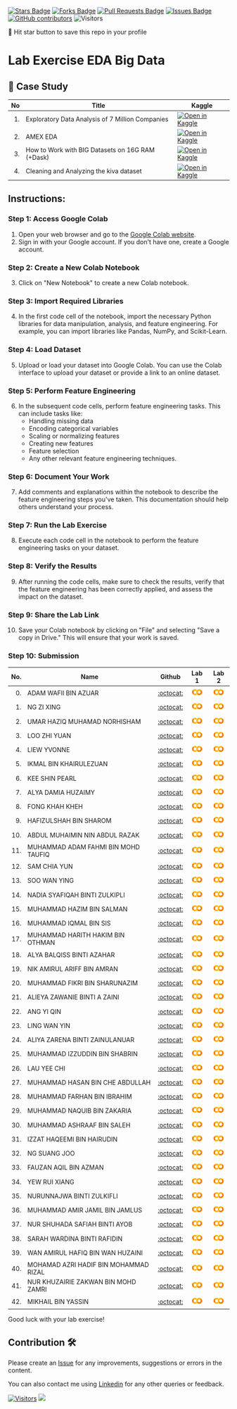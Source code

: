 
<a href="https://github.com/drshahizan/Python_EDA/stargazers"><img src="https://img.shields.io/github/stars/drshahizan/Python_EDA" alt="Stars Badge"/></a>
<a href="https://github.com/drshahizan/Python_EDA/network/members"><img src="https://img.shields.io/github/forks/drshahizan/Python_EDA" alt="Forks Badge"/></a>
<a href="https://github.com/drshahizan/Python_EDA/pulls"><img src="https://img.shields.io/github/issues-pr/drshahizan/Python_EDA" alt="Pull Requests Badge"/></a>
<a href="https://github.com/drshahizan/Python_EDA/issues"><img src="https://img.shields.io/github/issues/drshahizan/Python_EDA" alt="Issues Badge"/></a>
<a href="https://github.com/drshahizan/Python_EDA/graphs/contributors"><img alt="GitHub contributors" src="https://img.shields.io/github/contributors/drshahizan/Python_EDA?color=2b9348"></a>
![Visitors](https://api.visitorbadge.io/api/visitors?path=https%3A%2F%2Fgithub.com%2Fdrshahizan%2FPython_EDA&labelColor=%23d9e3f0&countColor=%23697689&style=flat)

🌟 Hit star button to save this repo in your profile

# Lab Exercise EDA Big Data

## 📖 Case Study
| No | Title   |  Kaggle |
| -----: | -----  | ------ | 
| 1. | Exploratory Data Analysis of 7 Million Companies |  [![Open in Kaggle](https://img.shields.io/static/v1?label=&message=Kaggle&labelColor=grey&color=blue&logo=kaggle)](https://www.kaggle.com/code/zelalemgetahun/eda-of-7-million-company-dataset) |
| 2. | AMEX EDA |  [![Open in Kaggle](https://img.shields.io/static/v1?label=&message=Kaggle&labelColor=grey&color=blue&logo=kaggle)](https://www.kaggle.com/code/ambrosm/amex-eda-which-makes-sense/notebook) |
| 3. | How to Work with BIG Datasets on 16G RAM (+Dask) |  [![Open in Kaggle](https://img.shields.io/static/v1?label=&message=Kaggle&labelColor=grey&color=blue&logo=kaggle)](https://www.kaggle.com/code/yuliagm/how-to-work-with-big-datasets-on-16g-ram-dask) |
| 4. | Cleaning and Analyzing the kiva dataset |  [![Open in Kaggle](https://img.shields.io/static/v1?label=&message=Kaggle&labelColor=grey&color=blue&logo=kaggle)](https://www.kaggle.com/code/omaymaali/cleaning-data-eda/notebook) |

## Instructions:

### Step 1: Access Google Colab

1. Open your web browser and go to the [Google Colab website](https://colab.research.google.com/).
2. Sign in with your Google account. If you don't have one, create a Google account.

### Step 2: Create a New Colab Notebook

3. Click on "New Notebook" to create a new Colab notebook.

### Step 3: Import Required Libraries

4. In the first code cell of the notebook, import the necessary Python libraries for data manipulation, analysis, and feature engineering. For example, you can import libraries like Pandas, NumPy, and Scikit-Learn.

### Step 4: Load Dataset

5. Upload or load your dataset into Google Colab. You can use the Colab interface to upload your dataset or provide a link to an online dataset.

### Step 5: Perform Feature Engineering

6. In the subsequent code cells, perform feature engineering tasks. This can include tasks like:
   - Handling missing data
   - Encoding categorical variables
   - Scaling or normalizing features
   - Creating new features
   - Feature selection
   - Any other relevant feature engineering techniques.

### Step 6: Document Your Work

7. Add comments and explanations within the notebook to describe the feature engineering steps you've taken. This documentation should help others understand your process.

### Step 7: Run the Lab Exercise

8. Execute each code cell in the notebook to perform the feature engineering tasks on your dataset.

### Step 8: Verify the Results

9. After running the code cells, make sure to check the results, verify that the feature engineering has been correctly applied, and assess the impact on the dataset.

### Step 9: Share the Lab Link

10. Save your Colab notebook by clicking on "File" and selecting "Save a copy in Drive." This will ensure that your work is saved.

### Step 10: Submission

| No.  | Name | Github |Lab 1 | Lab 2 |
| ---: | ----------------------------------------- | :----------------------: | :----------------------: | :----------------------: | 
| 0.   | ADAM WAFII BIN AZUAR                      |  [:octocat:](https://github.com/Jokeryde) |<a href=""><img src="../../../images/colab.png" width="24px" height="24px"></a> | <a href=""><img src="../../../images/colab.png" width="24px" height="24px"></a> | 
| 1.   | NG ZI XING                     |  [:octocat:](https://github.com/ngzxing) |<a href="https://colab.research.google.com/drive/1wInIiCjdxaXaoWditsflQqAIMAvVY9bn"><img src="../../../images/colab.png" width="24px" height="24px"></a> | <a href="https://colab.research.google.com/drive/1y8v4zRyQuCs1auBuYPUW4ZewayXFORL3"><img src="../../../images/colab.png" width="24px" height="24px"></a> | 
| 2.   | UMAR HAZIQ MUHAMAD NORHISHAM                    |  [:octocat:](https://github.com/umarhaziq) |<a href="https://colab.research.google.com/drive/1Se4f3VBTk_bkeb2r63lQjG7LNuYvEEHV?usp=sharing"><img src="../../../images/colab.png" width="24px" height="24px"></a> | <a href="https://colab.research.google.com/drive/1FSFc3BRe0DLeektI8E9TJmp1Ctz6nJmd?usp=sharing"><img src="../../../images/colab.png" width="24px" height="24px"></a> | 
| 3.   | LOO ZHI YUAN                      |  [:octocat:](https://github.com/lzy0007) |<a href="https://colab.research.google.com/drive/1ghnIx5FKQSGmsA7Rr6BwbWmN9KoGC2mD?usp=sharing"><img src="../../../images/colab.png" width="24px" height="24px"></a> | <a href="https://colab.research.google.com/drive/1EvPi6QdSiZ31r-vL_jCpSmtmewqDdMlL?usp=sharing"><img src="../../../images/colab.png" width="24px" height="24px"></a> | 
| 4.   | LIEW YVONNE                      |  [:octocat:](https://github.com/Yvonneee24) | <a href="https://colab.research.google.com/drive/1pO6TLfooIybrv0_kYcL-6TDRDmLoreWv?usp=sharing"><img src="../../../images/colab.png" width="24px" height="24px"></a> | <a href="https://colab.research.google.com/drive/1dk_OW1WCFhoCoPU-egaQ9ePkz1LDnLgT?usp=sharing"><img src="../../../images/colab.png" width="24px" height="24px"></a> | 
| 5.   | IKMAL BIN KHAIRULEZUAN                     |  [:octocat:]([https://github.com/Ikkha02]) |<a href="https://colab.research.google.com/drive/1xNTPl3IO-DZDoU0WE9EJ2_LFmomtMniK?usp=sharing"><img src="../../../images/colab.png" width="24px" height="24px"></a> | <a href="https://colab.research.google.com/drive/1R5wMqZexUvQ7KkLImbsslN54deEakT8H?usp=sharing"><img src="../../../images/colab.png" width="24px" height="24px"></a> | 
| 6.   | KEE SHIN PEARL                  |  [:octocat:](https://github.com/shinpearll) |<a href="https://colab.research.google.com/drive/1kdCf8WJ-HkPEpMm2lqpOy77DvtUcFeUC?usp=sharing"><img src="../../../images/colab.png" width="24px" height="24px"></a> | <a href="https://colab.research.google.com/drive/1sMc2Ick3xNJ-yUBTE6kdD5FviU8e2X3I?usp=sharing"><img src="../../../images/colab.png" width="24px" height="24px"></a> | 
| 7.   | ALYA DAMIA HUZAIMY                      |  [:octocat:](https://github.com/alydmia) | <a href="https://colab.research.google.com/drive/1sMc2Ick3xNJ-yUBTE6kdD5FviU8e2X3I?usp=sharing"><img src="../../../images/colab.png" width="24px" height="24px"></a> | <a href="https://colab.research.google.com/drive/1MvMWuQDs5WgaqsPShLiB1ORnUI11_umE?usp=sharing"><img src="../../../images/colab.png" width="24px" height="24px"></a> | 
| 8.   | FONG KHAH KHEH                      |  [:octocat:](https://github.com/khahkhehhh) | <a href="https://colab.research.google.com/drive/1p8pAO5HN6QX08fLeGteoiIYQ3NnJuGKy?usp=sharing"><img src="../../../images/colab.png" width="24px" height="24px"></a> | <a href="https://colab.research.google.com/drive/1cBIwM3uly4XQ4b9LhspQG0DNBlhoCfzg?usp=sharing"><img src="../../../images/colab.png" width="24px" height="24px"></a> | 
| 9.   | HAFIZULSHAH BIN SHAROM                      |  [:octocat:](https://github.com/Hafizulshah) | <a href="https://colab.research.google.com/drive/1Pku73yQrXK_KDc6VDdGKJmHJXg0jT4jf?usp=sharing"><img src="../../../images/colab.png" width="24px" height="24px"></a> | <a href=""><img src="../../../images/colab.png" width="24px" height="24px"></a> | 
| 10.   | ABDUL MUHAIMIN NIN ABDUL RAZAK                      |  [:octocat:](https://github.com/Muhaimin005) | <a href="https://colab.research.google.com/drive/1tjlymYNVUnwRJJmQwRsMZx_SFbKP6Ld2?usp=sharing"><img src="../../../images/colab.png" width="24px" height="24px"></a> | <a href="https://colab.research.google.com/drive/1Xl4QVHlXPpHCjgDCkChyrKr-PpKftWop?usp=sharing"><img src="../../../images/colab.png" width="24px" height="24px"></a> |
| 11.   | MUHAMMAD ADAM FAHMI BIN MOHD TAUFIQ                      |  [:octocat:](https://github.com/adamochie) | <a href="https://colab.research.google.com/drive/18b9nWVyXG2jUDY8Aeq2dcusysw68UCnV?usp=sharing"><img src="../../../images/colab.png" width="24px" height="24px"></a> | <a href="https://colab.research.google.com/drive/1BL_bXTLp0CzUBTaBsBHREuYSeMzMlGNR?usp=sharing"><img src="../../../images/colab.png" width="24px" height="24px"></a> | 
| 12.   | SAM CHIA YUN                   |  [:octocat:](https://github.com/ChiayunSam) | <a href="https://colab.research.google.com/drive/1xZBadnxOPGtVkkApo-Ube2q5XMR_uXo8"><img src="../../../images/colab.png" width="24px" height="24px"></a> | <a href="https://colab.research.google.com/drive/12cyaOaG0DNsKqRURz_jvUOHk9WFc3x-P"><img src="../../../images/colab.png" width="24px" height="24px"></a> | 
| 13.   | SOO WAN YING               |  [:octocat:](https://github.com/soowanying) | <a href="https://colab.research.google.com/drive/1gIwKxK5FJ3RZdLy3PcEwwa1CQ3lCyqKM#scrollTo=3a42145e"><img src="../../../images/colab.png" width="24px" height="24px"></a> | <a href="https://colab.research.google.com/drive/1xG44ODcwD3ynI6r1TbwRQpeeX3MC3PTo#scrollTo=cKXbOXalwquf"><img src="../../../images/colab.png" width="24px" height="24px"></a> | 
| 14.   | NADIA SYAFIQAH BINTI ZULKIPLI               |  [:octocat:](https://github.com/nadiamel) | <a href="https://colab.research.google.com/drive/11rOCNHTmYO3XGUIC4Oz8U-1ZfCFWra6o?usp=sharing"><img src="../../../images/colab.png" width="24px" height="24px"></a> | <a href="https://colab.research.google.com/drive/1NFoZ5IXv_WNP_fV2xZFzJnQY0-RK0gHp?usp=sharing"><img src="../../../images/colab.png" width="24px" height="24px"></a> | 
| 15.   | MUHAMMAD HAZIM BIN SALMAN               |  [:octocat:](https://github.com/hazimSalman) | <a href="https://colab.research.google.com/drive/1qO_7ZKFtMSrk3Czq7_IUwnclN5fNpcHS?usp=sharing"><img src="../../../images/colab.png" width="24px" height="24px"></a> | <a href="https://colab.research.google.com/drive/1CgUN-2hQd5Tk3jfOLgRYOowxe-1_l2eB?usp=sharing"><img src="../../../images/colab.png" width="24px" height="24px"></a> | 
| 16.   | MUHAMMAD IQMAL BIN SIS              |  [:octocat:](https://github.com/Miqmal) | <a href="https://colab.research.google.com/drive/1gjzUlAixeuC_VU5lcFwmVJgwFPEhiOBD?usp=sharing"><img src="../../../images/colab.png" width="24px" height="24px"></a> | <a href="https://colab.research.google.com/drive/1BEsX02YwHNKsq40em1FFFL8N9WBoiWoo?usp=sharing"><img src="../../../images/colab.png" width="24px" height="24px"></a> | 
| 17.   | MUHAMMAD HARITH HAKIM BIN OTHMAN             |  [:octocat:](https://github.com/harithothman) | <a href="https://colab.research.google.com/drive/18qzktx4WW63ONfSJmzrE3VeB5zsHj2OB#scrollTo=d2c8af1e"><img src="../../../images/colab.png" width="24px" height="24px"></a> | <a href="https://colab.research.google.com/drive/1OFNS-eMw3LiNpaZI-A1UT7b-wgRGC-bf"><img src="../../../images/colab.png" width="24px" height="24px"></a> |
| 18.   | ALYA BALQISS BINTI AZAHAR             |  [:octocat:](https://github.com/aly4blqss) | <a href="https://colab.research.google.com/drive/1DDEZ9xlXKR9F6VP2Q-hc2z8hhQbgtGwD?usp=sharing"><img src="../../../images/colab.png" width="24px" height="24px"></a> | <a href="https://colab.research.google.com/drive/1Gske3Al3CRek4B1DNFmZJEPAqWNFw_C4?usp=sharing"><img src="../../../images/colab.png" width="24px" height="24px"></a> |
| 19.   | NIK AMIRUL ARIFF BIN AMRAN        |  [:octocat:](https://github.com/NikAmirulAriff) | <a href="https://colab.research.google.com/drive/1IuLeoSKhtNhd4stXNn-0UoHIfVyOq3b5?usp=sharing"><img src="../../../images/colab.png" width="24px" height="24px"></a> | <a href="https://colab.research.google.com/drive/1ZTegW5MZOjVpxTD3WlnLuuFJuDBPipRf?usp=sharing"><img src="../../../images/colab.png" width="24px" height="24px"></a> |
| 20.   | MUHAMMAD FIKRI BIN SHARUNAZIM        |  [:octocat:](https://github.com/fkrshrnzm) | <a href="https://colab.research.google.com/drive/16Lmrc0OM40n9LEOwP2VAh5paWE-E9bgR?usp=sharing"><img src="../../../images/colab.png" width="24px" height="24px"></a> | <a href="https://colab.research.google.com/drive/19gudiMcSDXZKWAsR8Kw_F8akJWXjIRL5?usp=sharing"><img src="../../../images/colab.png" width="24px" height="24px"></a> |
| 21.   | ALIEYA ZAWANIE BINTI A ZAINI       |  [:octocat:](https://github.com/AlieyaZawanie) | <a href="https://colab.research.google.com/drive/1iOSa0plhpzApApItnDa_GRtQNH6kMqP6?usp=sharing"><img src="../../../images/colab.png" width="24px" height="24px"></a> | <a href="https://colab.research.google.com/drive/1AQjThDKPfGS_eE1mx6SeSyBY8-XCVkdO?usp=sharing"><img src="../../../images/colab.png" width="24px" height="24px"></a> |
| 22.   | ANG YI QIN       |  [:octocat:](https://github.com/yiqin0209) | <a href="https://colab.research.google.com/drive/1bpGCXD5DyCM0_fS6vQ8OeMRTQR6MeRKO?usp=sharing"><img src="../../../images/colab.png" width="24px" height="24px"></a> | <a href="https://colab.research.google.com/drive/1wWT9ozGl2yFL7fFKDiVgR_gudN6YoC_V?usp=sharing"><img src="../../../images/colab.png" width="24px" height="24px"></a> |
| 23.   | LING WAN YIN      |  [:octocat:](https://github.com/WanYin0704) | <a href="https://colab.research.google.com/drive/1zMHzRxk_PQ2GUmDMX8dpHDBrDZml3-zc?usp=sharing"><img src="../../../images/colab.png" width="24px" height="24px"></a> | <a href="https://colab.research.google.com/drive/1untlPuvdFtxLAGIjRFETwXSl9JvDvRa8?usp=sharing"><img src="../../../images/colab.png" width="24px" height="24px"></a> |
| 24.   | ALIYA ZARENA BINTI ZAINULANUAR                     |  [:octocat:](https://github.com/alydmia) | <a href="https://colab.research.google.com/drive/1M1ly8fjml7zbBKd0dDELqjpXJSmVPWVg?usp=sharing"><img src="../../../images/colab.png" width="24px" height="24px"></a> | <a href=""><img src="../../../images/colab.png" width="24px" height="24px"></a> | 
| 25.   | MUHAMMAD IZZUDDIN BIN SHABRIN      |  [:octocat:](https://github.com/al1yaz) | <a href="https://colab.research.google.com/drive/11XjcZoUI6XU3Bof0Oh69VwlJ9Ki689La?authuser=1#scrollTo=TnpjCo2rfGLT"><img src="../../../images/colab.png" width="24px" height="24px"></a> | <a href="https://colab.research.google.com/drive/18qB5u1XdR5O56SvM1F5p14vmX8wF7Pur?authuser=1"><img src="../../../images/colab.png" width="24px" height="24px"></a> |
| 26.   | LAU YEE CHI      |  [:octocat:](https://github.com/faustinalyc) | <a href="https://colab.research.google.com/drive/13Wvxijx-MKN0oP71aDupaLTslx_HiBEp?usp=sharing"><img src="../../../images/colab.png" width="24px" height="24px"></a> | <a href="https://colab.research.google.com/drive/17EDngbpEJ4cH_LUqEYSmCFEEazle_jqj?usp=sharing"><img src="../../../images/colab.png" width="24px" height="24px"></a> |
| 27.   | MUHAMMAD HASAN BIN CHE ABDULLAH      |  [:octocat:](https://github.com/Hasan-Che) | <a href="https://colab.research.google.com/drive/1KfGusNjHqLQx8RPmCJRFZuQ6rTGEhbIF?usp=sharing"><img src="../../../images/colab.png" width="24px" height="24px"></a> | <a href="https://colab.research.google.com/drive/1laEUI1LxmF68WTixyefUvrIgNK5Sa9Nm?usp=sharing"><img src="../../../images/colab.png" width="24px" height="24px"></a> |
| 28.   | MUHAMMAD FARHAN BIN IBRAHIM      |  [:octocat:](https://github.com/farhanibrhim) | <a href="https://colab.research.google.com/drive/1LguQPeignAVByLgnJzuoICYXJGrl4Ugb?usp=sharing"><img src="../../../images/colab.png" width="24px" height="24px"></a> | <a href="https://colab.research.google.com/drive/1AF6_StHiFR96JTdy7ybF0TLXUWq5QlOy?usp=sharing"><img src="../../../images/colab.png" width="24px" height="24px"></a> |
| 29.   | MUHAMMAD NAQUIB BIN ZAKARIA      |  [:octocat:](https://github.com/nqbzkr01) | <a href="https://colab.research.google.com/drive/1PuTEo5Ez01KV9R22HLixXTZqobJT1JOK?usp=sharing"><img src="../../../images/colab.png" width="24px" height="24px"></a> | <a href="https://colab.research.google.com/drive/17s6aB3QLq2KlgGjkLhPa--UUw-LXlVjf?usp=sharing"><img src="../../../images/colab.png" width="24px" height="24px"></a> |
| 30.   | MUHAMMAD ASHRAAF BIN SALEH      |  [:octocat:](https://github.com/AshraafSaleh) | <a href="https://colab.research.google.com/drive/13NUtS3lMJOQrRl_YEy6IewLg0oa8A4KJ?usp=sharing"><img src="../../../images/colab.png" width="24px" height="24px"></a> | <a href="https://colab.research.google.com/drive/16jVM8gM2yHUwOCYdVXaNsHMbuTX50ygf?usp=sharing"><img src="../../../images/colab.png" width="24px" height="24px"></a> |
| 31.   | IZZAT HAQEEMI BIN HAIRUDIN    |  [:octocat:](https://github.com/izzatHaqeemi) | <a href="https://colab.research.google.com/drive/1dL_qWf1F0axEmqwzLiag2mMpQ3GfVvCw?usp=sharing"><img src="../../../images/colab.png" width="24px" height="24px"></a> | <a href="https://colab.research.google.com/drive/1EjDKw_xyP5tPyO3E_PhKpIzQvuhFfjWI?usp=sharing"><img src="../../../images/colab.png" width="24px" height="24px"></a> |
| 32.   | NG SUANG JOO      |  [:octocat:](https://github.com/SuangJoo) | <a href="https://colab.research.google.com/drive/1KXxliAVhP9rPL4z9FDm_owkTvRteNb3b"><img src="../../../images/colab.png" width="24px" height="24px"></a> | <a href="https://colab.research.google.com/drive/1G2xATxDbNSfv_bAYyk0X5wjYsDauaTko#scrollTo=Xmzwt4lszFsL"><img src="../../../images/colab.png" width="24px" height="24px"></a> |
| 33.   | FAUZAN AQIL BIN AZMAN    |  [:octocat:](https://github.com/FauzanAqil26) | <a href=""><img src="../../../images/colab.png" width="24px" height="24px"></a> | <a href=""><img src="../../../images/colab.png" width="24px" height="24px"></a> |
| 34.   | YEW RUI XIANG    |  [:octocat:](https://github.com/yruixiang) | <a href="https://colab.research.google.com/drive/1d27rcvdLeE82vLQ9pKR6rmaGZrnZvclB?usp=sharing"><img src="../../../images/colab.png" width="24px" height="24px"></a> | <a href="https://colab.research.google.com/drive/1zmb0YSufeOpPOZqjol_cwycDrP8VF5fB?usp=sharing"><img src="../../../images/colab.png" width="24px" height="24px"></a> |
| 35.   | NURUNNAJWA BINTI ZULKIFLI    |  [:octocat:](https://github.com/Nurunnajwa12) | <a href="https://colab.research.google.com/drive/12FHRYB_8pddz0NRi3M371M2LbvVtjRQH?usp=sharing"><img src="../../../images/colab.png" width="24px" height="24px"></a> | <a href="https://colab.research.google.com/drive/1FgstuXGLRAH1wZHXBI4SFstqVknmAnp8?usp=sharing"><img src="../../../images/colab.png" width="24px" height="24px"></a> |
| 36.   | MUHAMMAD AMIR JAMIL BIN JAMLUS    |  [:octocat:](https://github.com/AmirJamilJamlus) | <a href="https://colab.research.google.com/drive/1zqgHEj8hbSSav6U4Ne7h0OMewWKcSfNK#scrollTo=bfea3268"><img src="../../../images/colab.png" width="24px" height="24px"></a> | <a href="https://colab.research.google.com/drive/1KDNMJleyNiZv82NKjmo5MoP2pAyBPE6B#scrollTo=c6f37cdb"><img src="../../../images/colab.png" width="24px" height="24px"></a> |
| 37.   | NUR SHUHADA SAFIAH BINTI AYOB    |  [:octocat:](https://github.com/ShuhadaSafiah) | <a href="https://colab.research.google.com/drive/187rx_c5HJB2QCMqj5W8HmVQ8t-4d0tkb"><img src="../../../images/colab.png" width="24px" height="24px"></a> | <a href="https://colab.research.google.com/drive/1kR85I89PI9XxkeAYRNgKpGdoGs5gVSCg"><img src="../../../images/colab.png" width="24px" height="24px"></a> |
| 38.   | SARAH WARDINA BINTI RAFIDIN    |  [:octocat:](https://github.com/sarahwardina) | <a href="https://colab.research.google.com/drive/1aqAnKoZZwBRicm0DdMKIc4YR6areRdR-#scrollTo=BCKNoNd21Cza"><img src="../../../images/colab.png" width="24px" height="24px"></a> | <a href="https://colab.research.google.com/drive/17djK-iWniEae4ds8eX83KdzbFSOdbQcN#scrollTo=4f014b94"><img src="../../../images/colab.png" width="24px" height="24px"></a> |
| 39.   | WAN AMIRUL HAFIQ BIN WAN HUZAINI    |  [:octocat:](https://github.com/Hafiq02) | <a href="https://colab.research.google.com/drive/1wgvVatKDzJcWQ6qEbieJt31H2KFm3mUP?usp=sharing"><img src="../../../images/colab.png" width="24px" height="24px"></a> | <a href="https://colab.research.google.com/drive/1ubCm4jn-gBivoQHSWabw3fakP1S5cqMQ?usp=sharing"><img src="../../../images/colab.png" width="24px" height="24px"></a> |
| 40.   | MOHAMAD AZRI HADIF BIN MOHAMMAD RIZAL    |  [:octocat:](https://github.com/azkatsuragi) | <a href="https://colab.research.google.com/drive/1k8HMJQuR7tEJJykelTQVB61nrz8azh67?usp=sharing"><img src="../../../images/colab.png" width="24px" height="24px"></a> | <a href="https://colab.research.google.com/drive/11Btxj0Ch-5GbfpAUfNjzZeCe15MGURfD?usp=sharing"><img src="../../../images/colab.png" width="24px" height="24px"></a> |
| 41.   | NUR KHUZAIRIE ZAKWAN BIN MOHD ZAMRI    |  [:octocat:](https://github.com/nurkhuzairiezakwan) | <a href="https://colab.research.google.com/drive/1nMsBwtHNKLESOoZHrU5B3K6Vwom3Hse9?usp=sharing"><img src="../../../images/colab.png" width="24px" height="24px"></a> | <a href="https://colab.research.google.com/drive/1CzZslf_v_ckB8GutDFLaCPrADqkzbDBU?usp=sharing"><img src="../../../images/colab.png" width="24px" height="24px"></a> |
| 42.   | MIKHAIL BIN YASSIN   |  [:octocat:](https://github.com/mikhaiiy) | <a href="https://colab.research.google.com/drive/1wc37R6E6G9Fooou4xklQfFZWTdmtkTTb?usp=sharing"><img src="../../../images/colab.png" width="24px" height="24px"></a> | <a href="https://colab.research.google.com/drive/1pWWLgxKhRdI_iIu-FbcVg2qeLTRmxLjF?usp=sharing"><img src="../../../images/colab.png" width="24px" height="24px"></a> |

Good luck with your lab exercise!



## Contribution 🛠️
Please create an [Issue](https://github.com/drshahizan/Python_EDA/issues) for any improvements, suggestions or errors in the content.

You can also contact me using [Linkedin](https://www.linkedin.com/in/drshahizan/) for any other queries or feedback.

[![Visitors](https://api.visitorbadge.io/api/visitors?path=https%3A%2F%2Fgithub.com%2Fdrshahizan&labelColor=%23697689&countColor=%23555555&style=plastic)](https://visitorbadge.io/status?path=https%3A%2F%2Fgithub.com%2Fdrshahizan)
![](https://hit.yhype.me/github/profile?user_id=81284918)



